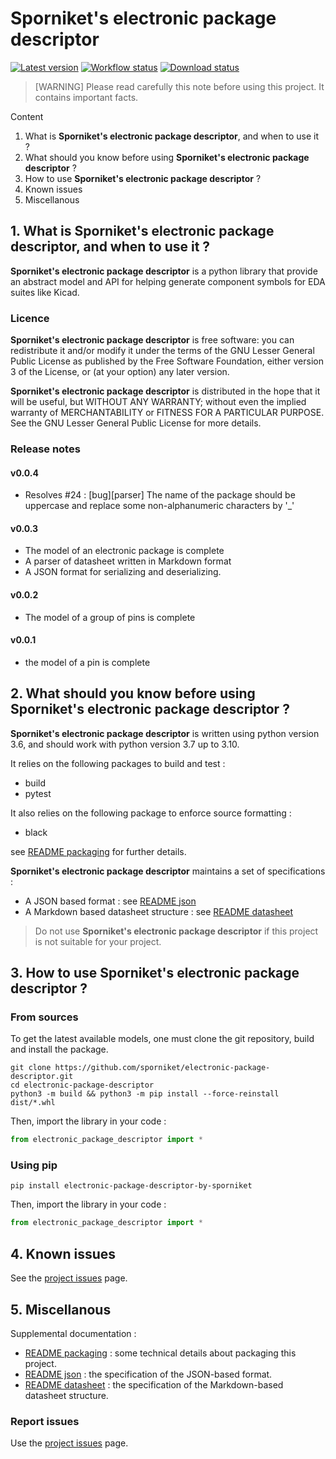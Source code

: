 # Sporniket's electronic package descriptor

[![Latest version](https://img.shields.io/github/v/release/sporniket/electronic-package-descriptor?include_prereleases)](https://github.com/sporniket/electronic-package-descriptor/releases)
[![Workflow status](https://img.shields.io/github/workflow/status/sporniket/electronic-package-descriptor/Python%20package)](https://github.com/sporniket/electronic-package-descriptor/actions/workflows/python-package.yml)
[![Download status](https://img.shields.io/pypi/dm/electronic-package-descriptor-by-sporniket)](https://pypi.org/project/electronic-package-descriptor-by-sporniket/)

> [WARNING] Please read carefully this note before using this project. It contains important facts.

Content

1. What is **Sporniket's electronic package descriptor**, and when to use it ?
2. What should you know before using **Sporniket's electronic package descriptor** ?
3. How to use **Sporniket's electronic package descriptor** ?
4. Known issues
5. Miscellanous

## 1. What is **Sporniket's electronic package descriptor**, and when to use it ?

**Sporniket's electronic package descriptor** is a python library that provide an abstract model and API for helping generate component symbols for EDA suites like Kicad.


### Licence

**Sporniket's electronic package descriptor** is free software: you can redistribute it and/or modify it under the terms of the GNU Lesser General Public License as published by the Free Software Foundation, either version 3 of the License, or (at your option) any later version.

**Sporniket's electronic package descriptor** is distributed in the hope that it will be useful, but WITHOUT ANY WARRANTY; without even the implied warranty of MERCHANTABILITY or FITNESS FOR A PARTICULAR PURPOSE. See the GNU Lesser General Public License for more details.

### Release notes

#### v0.0.4

* Resolves #24 : [bug][parser] The name of the package should be uppercase and replace some non-alphanumeric characters by '_'

#### v0.0.3

* The model of an electronic package is complete
* A parser of datasheet written in Markdown format
* A JSON format for serializing and deserializing.

#### v0.0.2

* The model of a group of pins is complete

#### v0.0.1

* the model of a pin is complete

## 2. What should you know before using **Sporniket's electronic package descriptor** ?

**Sporniket's electronic package descriptor** is written using python version 3.6, and should work with python version 3.7 up to 3.10.

It relies on the following packages to build and test :

* build
* pytest

It also relies on the following package to enforce source formatting :

* black

see [README packaging](https://github.com/sporniket/electronic-package-descriptor/blob/main/README-packaging.md) for further details.

**Sporniket's electronic package descriptor** maintains a set of specifications :

* A JSON based format : see [README json](https://github.com/sporniket/electronic-package-descriptor/blob/main/README-json.md)
* A Markdown based datasheet structure : see [README datasheet](https://github.com/sporniket/electronic-package-descriptor/blob/main/README-datasheet.md)

> Do not use **Sporniket's electronic package descriptor** if this project is not suitable for your project.

## 3. How to use **Sporniket's electronic package descriptor** ?

### From sources

To get the latest available models, one must clone the git repository, build and install the package.

	git clone https://github.com/sporniket/electronic-package-descriptor.git
	cd electronic-package-descriptor
	python3 -m build && python3 -m pip install --force-reinstall dist/*.whl

Then, import the library in your code :

```python
from electronic_package_descriptor import *
```

### Using pip

```
pip install electronic-package-descriptor-by-sporniket
```

Then, import the library in your code :

```python
from electronic_package_descriptor import *
```

## 4. Known issues
See the [project issues](https://github.com/sporniket/electronic-package-descriptor/issues) page.

## 5. Miscellanous

Supplemental documentation :

* [README packaging](https://github.com/sporniket/electronic-package-descriptor/blob/main/README-packaging.md) : some technical details about packaging this project.
* [README json](https://github.com/sporniket/electronic-package-descriptor/blob/main/README-json.md) : the specification of the JSON-based format.
* [README datasheet](https://github.com/sporniket/electronic-package-descriptor/blob/main/README-datasheet.md) : the specification of the Markdown-based datasheet structure.

### Report issues
Use the [project issues](https://github.com/sporniket/electronic-package-descriptor/issues) page.
